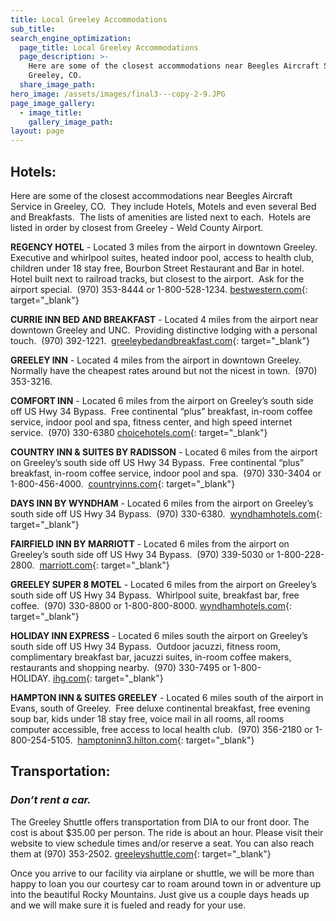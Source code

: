 ```yaml
---
title: Local Greeley Accommodations
sub_title:
search_engine_optimization:
  page_title: Local Greeley Accommodations
  page_description: >-
    Here are some of the closest accommodations near Beegles Aircraft Service in
    Greeley, CO.
  share_image_path:
hero_image: /assets/images/final3---copy-2-9.JPG
page_image_gallery:
  - image_title:
    gallery_image_path:
layout: page
---
```


## Hotels:

Here are some of the closest accommodations near Beegles Aircraft Service in Greeley, CO.  They include Hotels, Motels and even several Bed and Breakfasts.  The lists of amenities are listed next to each.  Hotels are listed in order by closest from Greeley - Weld County Airport.

**REGENCY HOTEL** - Located 3 miles from the airport in downtown Greeley.  Executive and whirlpool suites, heated indoor pool, access to health club, children under 18 stay free, Bourbon Street Restaurant and Bar in hotel.  Hotel built next to railroad tracks, but closest to the airport.  Ask for the airport special.  (970) 353-8444 or 1-800-528-1234. [bestwestern.com](https://www.bestwestern.com/en_US.html){: target="_blank"}

**CURRIE INN BED AND BREAKFAST** - Located 4 miles from the airport near downtown Greeley and UNC.  Providing distinctive lodging with a personal touch.  (970) 392-1221.  [greeleybedandbreakfast.com](http://www.greeleybedandbreakfast.com/){: target="_blank"}

**GREELEY INN** - Located 4 miles from the airport in downtown Greeley.  Normally have the cheapest rates around but not the nicest in town.  (970) 353-3216. 

**COMFORT INN** - Located 6 miles from the airport on Greeley’s south side off US Hwy 34 Bypass.  Free continental “plus” breakfast, in-room coffee service, indoor pool and spa, fitness center, and high speed internet service.  (970) 330-6380 [choicehotels.com](https://www.choicehotels.com/colorado/greeley/comfort-inn-hotels/co182?source=gyxt){: target="_blank"}

**COUNTRY INN & SUITES BY RADISSON** - Located 6 miles from the airport on Greeley’s south side off US Hwy 34 Bypass.  Free continental “plus” breakfast, in-room coffee service, indoor pool and spa.  (970) 330-3404 or 1-800-456-4000.  [countryinns.com](https://www.countryinns.com/greeley-hotel-co-80631/cogreele?s_cid=os.amer-us-cis-COGREELE-gmb){: target="_blank"}

**DAYS INN BY WYNDHAM** - Located 6 miles from the airport on Greeley’s south side off US Hwy 34 Bypass.  (970) 330-6380.  [wyndhamhotels.com](https://www.wyndhamhotels.com/days-inn/greeley-colorado/days-inn-greeley/overview?CID=LC:DI:20160927:RIO:Local:SM-dimotn){: target="_blank"}

**FAIRFIELD INN BY MARRIOTT** - Located 6 miles from the airport on Greeley’s south side off US Hwy 34 Bypass.  (970) 339-5030 or 1-800-228-2800.  [marriott.com](https://www.marriott.com/hotels/travel/ftcgr-fairfield-inn-and-suites-greeley/?scid=bb1a189a-fec3-4d19-a255-54ba596febe2){: target="_blank"}

**GREELEY SUPER 8 MOTEL** - Located 6 miles from the airport on Greeley’s south side off US Hwy 34 Bypass.  Whirlpool suite, breakfast bar, free coffee.  (970) 330-8800 or 1-800-800-8000. [wyndhamhotels.com](https://www.wyndhamhotels.com/super-8/greeley-colorado/super-8-greeley/overview?CID=LC:SE::GGL:RIO:National:08004&amp;iata=00065402){: target="_blank"}

**HOLIDAY INN EXPRESS** - Located 6 miles south the airport on Greeley’s south side off US Hwy 34 Bypass.  Outdoor jacuzzi, fitness room, complimentary breakfast bar, jacuzzi suites, in-room coffee makers, restaurants and shopping nearby.  (970) 330-7495 or 1-800-HOLIDAY. [ihg.com](https://www.ihg.com/holidayinnexpress/hotels/us/en/greeley/gxywe/hoteldetail?cm_mmc=GoogleMaps-_-EX-_-US-_-GXYWE){: target="_blank"}

**HAMPTON INN & SUITES GREELEY** - Located 6 miles south of the airport in Evans, south of Greeley.  Free deluxe continental breakfast, free evening soup bar, kids under 18 stay free, voice mail in all rooms, all rooms computer accessible, free access to local health club.  (970) 356-2180 or 1-800-254-5105.  [hamptoninn3.hilton.com](https://hamptoninn3.hilton.com/en/hotels/colorado/hampton-inn-and-suites-greeley-GXYCOHX/index.html){: target="_blank"}

## Transportation:

### *Don’t rent a car.*

The Greeley Shuttle offers transportation from DIA to our front door. The cost is about $35.00 per person. The ride is about an hour. Please visit their website to view schedule times and/or reserve a seat. You can also reach them at (970) 353-2502. [greeleyshuttle.com](http://www.greeleyshuttle.com/){: target="_blank"}

Once you arrive to our facility via airplane or shuttle, we will be more than happy to loan you our courtesy car to roam around town in or adventure up into the beautiful Rocky Mountains. Just give us a couple days heads up and we will make sure it is fueled and ready for your use.